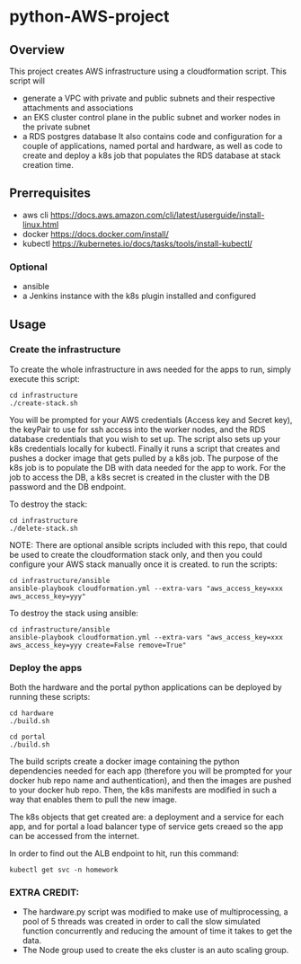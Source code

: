 # python-AWS-project
## Overview
This project creates AWS infrastructure using a cloudformation script. This script will 
- generate a VPC with private and public subnets and their respective attachments and associations
- an EKS cluster control plane in the public subnet and worker nodes in the private subnet
- a RDS postgres database
It also contains code and configuration for a couple of applications, named portal and hardware, as well as code to create and deploy a k8s job that populates the RDS database at stack creation time.

## Prerrequisites
- aws cli https://docs.aws.amazon.com/cli/latest/userguide/install-linux.html
- docker https://docs.docker.com/install/
- kubectl https://kubernetes.io/docs/tasks/tools/install-kubectl/

### Optional
- ansible
- a Jenkins instance with the k8s plugin installed and configured

## Usage
### Create the infrastructure
To create the whole infrastructure in aws needed for the apps to run, simply execute this script:

```
cd infrastructure
./create-stack.sh
```

You will be prompted for your AWS credentials (Access key and Secret key), the keyPair to use for ssh access into the worker nodes, and the RDS database credentials that you wish to set up.
The script also sets up your k8s credentials locally for kubectl.
Finally it runs a script that creates and pushes a docker image that gets pulled by a k8s job. The purpose of the k8s job is to populate the DB with data needed for the app to work. For the job to access the DB, a k8s secret is created in the cluster with the DB password and the DB endpoint.

To destroy the stack:

```
cd infrastructure
./delete-stack.sh
```

NOTE: There are optional ansible scripts included with this repo, that could be used to create the cloudformation stack only, and then you could configure your AWS stack manually once it is created. to run the scripts:
```
cd infrastructure/ansible
ansible-playbook cloudformation.yml --extra-vars "aws_access_key=xxx aws_access_key=yyy"
```
To destroy the stack using ansible:
```
cd infrastructure/ansible
ansible-playbook cloudformation.yml --extra-vars "aws_access_key=xxx aws_access_key=yyy create=False remove=True"
```

###  Deploy the apps
Both the hardware and the portal python applications can be deployed by running these scripts:

```
cd hardware
./build.sh
```

```
cd portal
./build.sh
```
The build scripts create a docker image containing the python dependencies needed for each app (therefore you will be prompted for your docker hub repo name and authentication), and then the images are pushed to your docker hub repo. Then, the k8s manifests are modified in such a way that enables them to pull the new image.

The k8s objects that get created are: a deployment and a service for each app, and for portal a load balancer type of service gets creaed so the app can be accessed from the internet.

In order to find out the ALB endpoint to hit, run this command:
```
kubectl get svc -n homework 
```

### EXTRA CREDIT:

- The hardware.py script was modified to make use of multiprocessing, a pool of 5 threads was created in order to call the slow simulated function concurrently and reducing the amount of time it takes to get the data.
- The Node group used to create the eks cluster is an auto scaling group.
